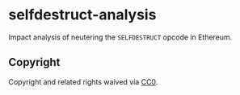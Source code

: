# selfdestruct-analysis
Impact analysis of neutering the `SELFDESTRUCT` opcode in Ethereum.

## Copyright

Copyright and related rights waived via [CC0](https://creativecommons.org/publicdomain/zero/1.0/).
